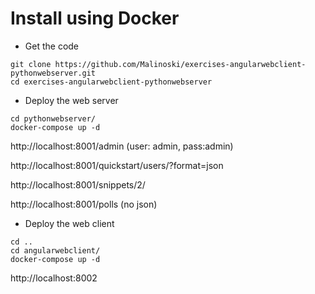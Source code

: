 # Install using Docker 

* Get the code
```
git clone https://github.com/Malinoski/exercises-angularwebclient-pythonwebserver.git
cd exercises-angularwebclient-pythonwebserver
```

* Deploy the web server
```
cd pythonwebserver/
docker-compose up -d 
```

http://localhost:8001/admin (user: admin, pass:admin)

http://localhost:8001/quickstart/users/?format=json

http://localhost:8001/snippets/2/

http://localhost:8001/polls (no json)

* Deploy the web client

```
cd ..
cd angularwebclient/
docker-compose up -d
```

http://localhost:8002

